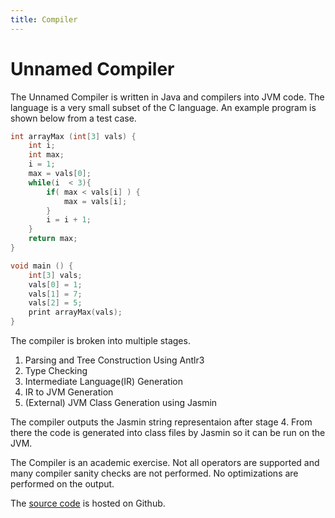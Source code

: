 ```yaml
---
title: Compiler
---
```


# Unnamed Compiler

The Unnamed Compiler is written in Java and compilers into JVM code. The language is a very small subset of the C language. An example program is shown below from a test case.

```c
int arrayMax (int[3] vals) {
    int i;
    int max;
    i = 1;
    max = vals[0];
    while(i  < 3){
        if( max < vals[i] ) {
            max = vals[i];
        }
        i = i + 1;
    }
    return max;
}

void main () {
    int[3] vals;
    vals[0] = 1;
    vals[1] = 7;
    vals[2] = 5;
    print arrayMax(vals);
}
```

The compiler is broken into multiple stages. 
1. Parsing and Tree Construction Using Antlr3
2. Type Checking
3. Intermediate Language(IR) Generation
4. IR to JVM Generation
5. (External) JVM Class Generation using Jasmin

The compiler outputs the Jasmin string representaion after stage 4. From there the code is generated into class files by Jasmin so it can be run on the JVM.

The Compiler is an academic exercise. Not all operators are supported and many compiler sanity checks are not performed. No optimizations are performed on the output.

The [source code](https://github.com/mechapede/UnnamedCompiler) is hosted on Github.
